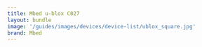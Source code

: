 ```yaml
---
title: Mbed u-blox C027
layout: bundle
image: '/guides/images/devices/device-list/ublox_square.jpg'
brand: Mbed
---
```

